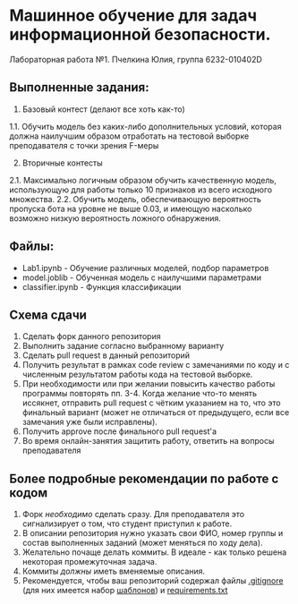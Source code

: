 # Машинное обучение для задач информационной безопасности. 
Лабораторная работа №1. 
Пчелкина Юлия, группа 6232-010402D

## Выполненные задания:

1. Базовый контест (делают все хоть как-то)

  1.1. Обучить модель без каких-либо дополнительных условий, которая должна наилучшим образом отработать на тестовой выборке преподавателя с точки зрения F-меры

2. Вторичные контесты

  2.1. Максимально логичным образом обучить качественную модель, использующую для работы только 10 признаков из всего исходного множества.
  2.2. Обучить модель, обеспечивающую вероятность пропуска бота на уровне не выше 0.03, и имеющую насколько возможно низкую вероятность ложного обнаружения.



## Файлы:
- Lab1.ipynb - Обучение различных моделей, подбор параметров
- model.joblib - Обученная модель с наилучшими параметрами
- classifier.ipynb - Функция классификации




## Схема сдачи

1. Сделать форк данного репозитория
2. Выполнить задание согласно выбранному варианту
3. Сделать pull request в данный репозиторий
4. Получить результат в рамках code review с замечаниями по коду и с численным результатом работы кода на тестовой выборке.
5. При необходимости или при желании повысить качество работы программы повторять пп. 3-4. Когда желание что-то менять иссякнет, отправить pull request с чётким указанием на то, что это финальный вариант (может не отличаться от предыдущего, если все замечания уже были исправлены).
7. Получить approve после финального pull request'а
8. Во время онлайн-занятия защитить работу, ответить на вопросы преподавателя

## Более подробные рекомендации по работе с кодом

1. Форк *необходимо* сделать сразу. Для преподавателя это сигнализирует о том, что студент приступил к работе.
2. В описании репозитория нужно указать свои ФИО, номер группы и состав выполненных заданий (может меняться по ходу дела).
3. Желательно почаще делать коммиты. В идеале - как только решена некоторая промежуточная задача.
4. Коммиты *должны* иметь вменяемые описания.
5. Рекомендуется, чтобы ваш репозиторий содержал файлы [.gitignore](https://docs.github.com/en/get-started/getting-started-with-git/ignoring-files) (для них имеется набор [шаблонов](https://github.com/github/gitignore)) и [requirements.txt](https://www.jetbrains.com/help/pycharm/managing-dependencies.html#create-requirements)
